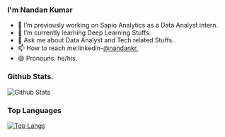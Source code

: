 ###  I'm Nandan Kumar 

- 🔭 I’m previously working on Sapio Analytics as a Data Analyst intern.
- 🌱 I’m currently learning Deep Learning Stuffs.
- 💬 Ask me about Data Analyst and Tech related Stuffs.
- 📫 How to reach me:linkedin-[@nandankr.](https://www.linkedin.com/in/nandan-kumar-b7342714a/)
- 😄 Pronouns: he/his.

### Github Stats.

![Github Stats](https://github-readme-stats.vercel.app/api?username=9717&&show_icons=true&title_color=ffffff&icon_color=bb2acf&text_color=daf7dc&bg_color=138D75)

### Top Languages
[![Top Langs](https://github-readme-stats.vercel.app/api/top-langs/?username=9717&display=python&hide=html&&show_icons=true&title_color=ffffff&icon_color=bb2acf&text_color=daf7dc&bg_color=138D75)](https://github.com/9717/github-stats)
